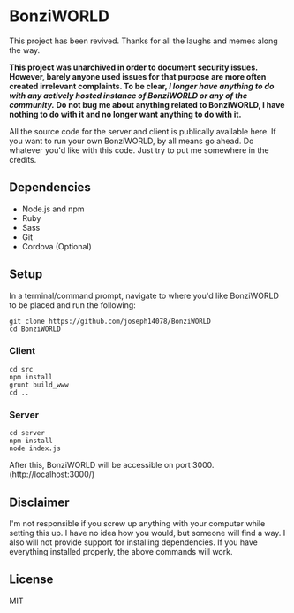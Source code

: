 # BonziWORLD

This project has been revived. Thanks for all the laughs and memes along the way.

**This project was unarchived in order to document security issues. However, barely anyone used issues for that purpose are more often created irrelevant complaints. To be clear, *I longer have anything to do with any actively hosted instance of BonziWORLD or any of the community.* Do not bug me about anything related to BonziWORLD, I have nothing to do with it and no longer want anything to do with it.**

All the source code for the server and client is publically available here. If you want to run your own BonziWORLD, by all means go ahead. Do whatever you'd like with this code. Just try to put me somewhere in the credits.

## Dependencies
- Node.js and npm
- Ruby
- Sass
- Git
- Cordova (Optional)

## Setup
In a terminal/command prompt, navigate to where you'd like BonziWORLD to be placed and run the following:
```
git clone https://github.com/joseph14078/BonziWORLD
cd BonziWORLD
```

### Client
```
cd src
npm install
grunt build_www
cd ..
```

### Server
```
cd server
npm install
node index.js
```
After this, BonziWORLD will be accessible on port 3000. (http://localhost:3000/)

## Disclaimer
I'm not responsible if you screw up anything with your computer while setting this up. I have no idea how you would, but someone will find a way. I also will not provide support for installing dependencies. If you have everything installed properly, the above commands will work.

## License
MIT
